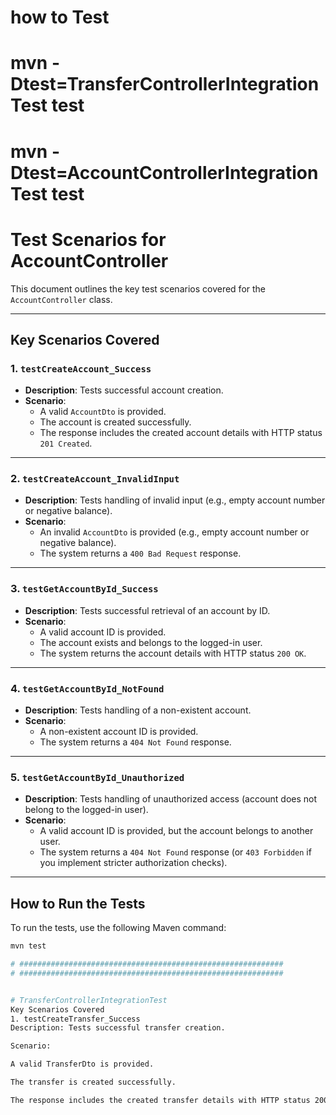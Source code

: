 
# how to Test
# mvn -Dtest=TransferControllerIntegrationTest test
# mvn -Dtest=AccountControllerIntegrationTest test
# Test Scenarios for AccountController



This document outlines the key test scenarios covered for the `AccountController` class.

---

## **Key Scenarios Covered**

### 1. **`testCreateAccount_Success`**
- **Description**: Tests successful account creation.
- **Scenario**:
    - A valid `AccountDto` is provided.
    - The account is created successfully.
    - The response includes the created account details with HTTP status `201 Created`.

---

### 2. **`testCreateAccount_InvalidInput`**
- **Description**: Tests handling of invalid input (e.g., empty account number or negative balance).
- **Scenario**:
    - An invalid `AccountDto` is provided (e.g., empty account number or negative balance).
    - The system returns a `400 Bad Request` response.

---

### 3. **`testGetAccountById_Success`**
- **Description**: Tests successful retrieval of an account by ID.
- **Scenario**:
    - A valid account ID is provided.
    - The account exists and belongs to the logged-in user.
    - The system returns the account details with HTTP status `200 OK`.

---

### 4. **`testGetAccountById_NotFound`**
- **Description**: Tests handling of a non-existent account.
- **Scenario**:
    - A non-existent account ID is provided.
    - The system returns a `404 Not Found` response.

---

### 5. **`testGetAccountById_Unauthorized`**
- **Description**: Tests handling of unauthorized access (account does not belong to the logged-in user).
- **Scenario**:
    - A valid account ID is provided, but the account belongs to another user.
    - The system returns a `404 Not Found` response (or `403 Forbidden` if you implement stricter authorization checks).

---

## **How to Run the Tests**

To run the tests, use the following Maven command:

```bash
mvn test

# ###########################################################
# ###########################################################


# TransferControllerIntegrationTest
Key Scenarios Covered
1. testCreateTransfer_Success
Description: Tests successful transfer creation.

Scenario:

A valid TransferDto is provided.

The transfer is created successfully.

The response includes the created transfer details with HTTP status 200 OK.